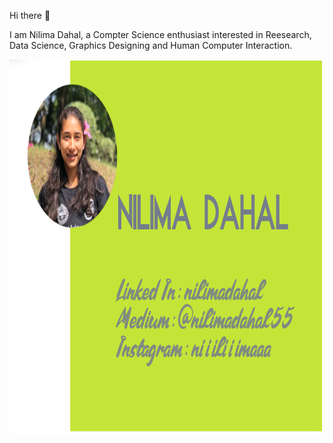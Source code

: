 Hi there 👋


I am Nilima Dahal, a Compter Science enthusiast interested in Reesearch, Data Science, Graphics Designing and Human Computer Interaction.

<img src="header.png" width="500" height="600"></img>

<!--
**niiliimaa/niiliimaa** is a ✨ _special_ ✨ repository because its `README.md` (this file) appears on your GitHub profile.

Here are some ideas to get you started:

- 🔭 I’m currently working on ...
- 🌱 I’m currently learning ...
- 👯 I’m looking to collaborate on ...
- 🤔 I’m looking for help with ...
- 💬 Ask me about ...
- 📫 How to reach me: ...
- 😄 Pronouns: ...
- ⚡ Fun fact: ...
-->

